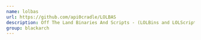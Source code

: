 ```yaml
---
name: lolbas
url: https://github.com/api0cradle/LOLBAS
description: Off The Land Binaries And Scripts - (LOLBins and LOLScripts). URL : https://github.com/api0cradle/LOLBAS Groups : blackarch blackarch-windows
group: blackarch
---
```


